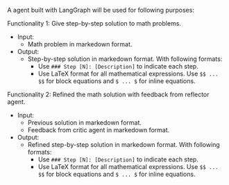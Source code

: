 A agent built with LangGraph will be used for following purposes:


Functionality 1: Give step-by-step solution to math problems.
- Input:
  - Math problem in markedown format.
- Output:
  - Step-by-step solution in markedown format. With following formats:
    - Use ```### Step [N]: [Description]``` to indicate each step.
    - Use LaTeX format for all mathematical expressions. Use `$$ ... $$` for block equations and `$ ... $` for inline equations.

Functionality 2: Refined the math solution with feedback from reflector agent.
- Input:
  - Previous solution in markedown format.
  - Feedback from critic agent in markedown format.
- Output:
  - Refined step-by-step solution in markedown format. With following formats:
    - Use ```### Step [N]: [Description]``` to indicate each step.
    - Use LaTeX format for all mathematical expressions. Use `$$ ... $$` for block equations and `$ ... $` for inline equations.